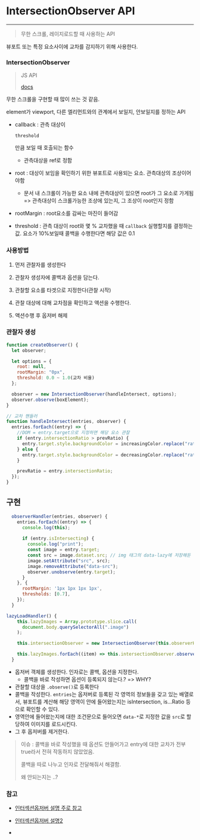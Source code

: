 # IntersectionObserver API

---

> 무한 스크롤, 레이지로드할 때 사용하는 API

뷰포트 또는 특정 요소사이에 교차를 감지하기 위해 사용한다.

### IntersectionObserver

> JS API
>
> [docs](https://developer.mozilla.org/en-US/docs/Web/API/Intersection_Observer_API)

무한 스크롤을 구현할 때 많이 쓰는 것 같음.

element가 viewport, 다른 엘리먼트와의 관계에서 보일지, 안보일지를 정하는 API

- callback : 관측 대상이

   

  ```
  threshold
  ```

   

  만큼 보일 때 호출되는 함수

  - 관측대상을 ref로 정함

- root : 대상이 보임을 확인하기 위한 뷰포트로 사용되는 요소. 관측대상의 조상이어야함

  - 문서 내 스크롤이 가능한 요소 내에 관측대상이 있으면 root가 그 요소로 가게됨 => 관측대상이 스크롤가능한 조상에 있는지, 그 조상이 root인지 정함

- rootMargin : root요소를 감싸는 마진이 들어감

- threshold : 관측 대상이 root와 몇 % 교차했을 때 `callback` 실행할지를 결정하는 값. 요소가 10%보일때 콜백을 수행한다면 해당 값은 0.1

### 사용방법

1. 먼저 관찰자를 생성한다

2. 관찰자 생성자에 콜백과 옵션을 담는다.

3. 관찰할 요소를 타겟으로 지정한다(관찰 시작)

4. 관찰 대상에 대해 교차점을 확인하고 액션을 수행한다.

5. 액션수행 후 옵저버 해제

   



### 관찰자 생성

```js
function createObserver() {
  let observer;

  let options = {
    root: null,
    rootMargin: "0px",
    threshold: 0.0 ~ 1.0(교차 비율)
  };

  observer = new IntersectionObserver(handleIntersect, options);
  observer.observe(boxElement);
}

// 교차 핸들러
function handleIntersect(entries, observer) {
  entries.forEach((entry) => {
    //DOM = entry.target으로 지정하면 해당 요소 관찰
    if (entry.intersectionRatio > prevRatio) {
      entry.target.style.backgroundColor = increasingColor.replace("ratio", entry.intersectionRatio);
    } else {
      entry.target.style.backgroundColor = decreasingColor.replace("ratio", entry.intersectionRatio);
    }

    prevRatio = entry.intersectionRatio;
  });
}
```





## 구현

```js
  observerHandler(entries, observer) {
    entries.forEach((entry) => {
      console.log(this);
      
      if (entry.isIntersecting) {
        console.log("print");
        const image = entry.target;
        const src = image.dataset.src; // img 태그의 data-lazy에 저장해둔 이미지 경로를 붙여준다.
        image.setAttribute("src", src);
        image.removeAttribute("data-src");
        observer.unobserve(entry.target);
      }
    }, {
      rootMargin: '1px 1px 1px 1px',
      thresholds: [0.7],
    });
  }

lazyLoadHandler() {
    this.lazyImages = Array.prototype.slice.call(
      document.body.querySelectorAll(".image")
    );

    this.intersectionObserver = new IntersectionObserver(this.observerHandler.bind(this), this.options);

    this.lazyImages.forEach((item) => this.intersectionObserver.observe(item));
  }
```

- 옵저버 객체를 생성한다. 인자로는 콜백, 옵션을 지정한다.
  - 콜백을 바로 작성하면 옵션이 등록되지 않는다.? => WHY?
- 관찰할 대상을 `.observe()`로 등록한다
- 콜백을 작성한다. `entries`는 옵저버로 등록된 각 영역의 정보들을 갖고 있는 배열로서, 뷰포트를 계산해 해당 영역이 안에 들어왔는지는 isIntersection, is...Ratio 등으로 확인할 수 있다.
- 영역안에 들어왔는지에 대한 조건문으로 들어오면 `data-*`로 지정한 값을 `src`로 할당하여 이미지를 로드시킨다.
- 그 후 옵저버를 제거한다.



> 이슈 : 콜백을 바로 작성했을 때 옵션도 안들어가고 entry에 대한 교차가 전부 true라서 전혀 작동하지 않았었음.
>
> 콜백을 따로 나누고 인자로 전달해줘서 해결함.
>
> 왜 안되는지는 ..?



### 참고

- [인터섹션옵저버 설명 주로 참고](https://heropy.blog/2019/10/27/intersection-observer/)

- [인터섹션옵저버 설명2](http://blog.hyeyoonjung.com/2019/01/09/intersectionobserver-tutorial/)
- 